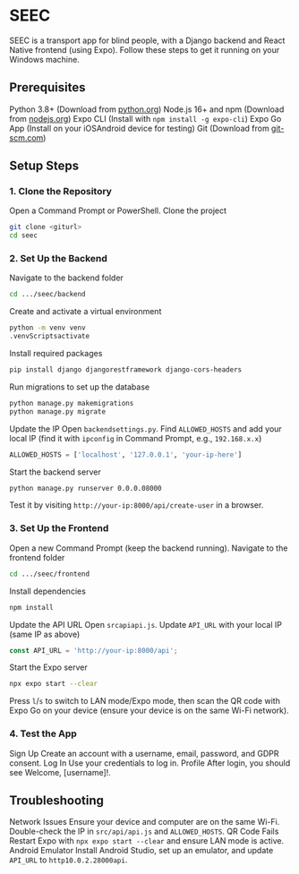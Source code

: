 # SEEC

SEEC is a transport app for blind people, with a Django backend and React Native frontend (using Expo). Follow these steps to get it running on your Windows machine.

## Prerequisites
Python 3.8+ (Download from [python.org](httpswww.python.orgdownloads))
Node.js 16+ and npm (Download from [nodejs.org](httpsnodejs.org))
Expo CLI (Install with `npm install -g expo-cli`)
Expo Go App (Install on your iOSAndroid device for testing)
Git (Download from [git-scm.com](httpsgit-scm.com))

## Setup Steps

### 1. Clone the Repository
Open a Command Prompt or PowerShell.
Clone the project
```bash
git clone <giturl>
cd seec
```

### 2. Set Up the Backend
Navigate to the backend folder
```bash
cd .../seec/backend
```
Create and activate a virtual environment
```bash
python -m venv venv
.venvScriptsactivate
```
Install required packages
```bash
pip install django djangorestframework django-cors-headers
```
Run migrations to set up the database
```bash
python manage.py makemigrations
python manage.py migrate
```
Update the IP
Open `backendsettings.py`.
Find `ALLOWED_HOSTS` and add your local IP (find it with `ipconfig` in Command Prompt, e.g., `192.168.x.x`)
```python
ALLOWED_HOSTS = ['localhost', '127.0.0.1', 'your-ip-here']
```
Start the backend server
```bash
python manage.py runserver 0.0.0.08000
```
Test it by visiting `http://your-ip:8000/api/create-user` in a browser.

### 3. Set Up the Frontend
Open a new Command Prompt (keep the backend running).
Navigate to the frontend folder
```bash
cd .../seec/frontend
```
Install dependencies
```bash
npm install
```
Update the API URL
Open `srcapiapi.js`.
Update `API_URL` with your local IP (same IP as above)
```javascript
const API_URL = 'http://your-ip:8000/api';
```
Start the Expo server
```bash
npx expo start --clear
```
Press `l`/`s` to switch to LAN mode/Expo mode, then scan the QR code with Expo Go on your device (ensure your device is on the same Wi-Fi network).

### 4. Test the App
Sign Up Create an account with a username, email, password, and GDPR consent.
Log In Use your credentials to log in.
Profile After login, you should see Welcome, [username]!.

## Troubleshooting
Network Issues Ensure your device and computer are on the same Wi-Fi. Double-check the IP in `src/api/api.js` and `ALLOWED_HOSTS`.
QR Code Fails Restart Expo with `npx expo start --clear` and ensure LAN mode is active.
Android Emulator Install Android Studio, set up an emulator, and update `API_URL` to `http10.0.2.28000api`.
